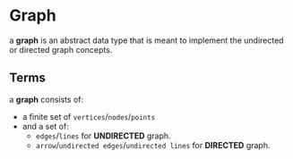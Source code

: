 # Graph

a **graph** is an abstract data type that is meant to implement the undirected or directed graph concepts.

## Terms

a **graph** consists of:

* a finite set of `vertices`/`nodes`/`points`
* and a set of:
  * `edges`/`lines` for **UNDIRECTED** graph.
  * `arrow`/`undirected edges`/`undirected lines`  for **DIRECTED** graph.
